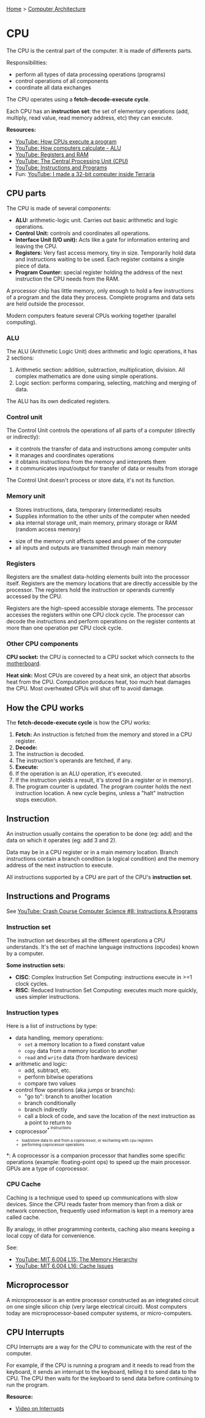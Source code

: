 [Home](../../README.md) > [Computer Architecture](./README.md)

# CPU

The CPU is the central part of the computer. It is made of differents parts.

Responsibilities:
- perform all types of data processing operations (programs)
- control operations of all components
- coordinate all data exchanges

The CPU operates using a **fetch-decode-execute cycle**.

Each CPU has an **instruction set**: the set of elementary operations (add, multiply, read value, read memory address, etc) they can execute.

**Resources:**
- [YouTube: How CPUs execute a program](https://www.youtube.com/watch?v=XM4lGflQFvA)
- [YouTube: How computers calculate - ALU](https://youtu.be/1I5ZMmrOfnA)
- [YouTube: Registers and RAM](https://youtu.be/fpnE6UAfbtU)
- [YouTube: The Central Processing Unit (CPU)](https://youtu.be/FZGugFqdr60)
- [YouTube: Instructions and Programs](https://youtu.be/zltgXvg6r3k)
- Fun: [YouTube: I made a 32-bit computer inside Terraria](https://www.youtube.com/watch?v=zXPiqk0-zDY)


## CPU parts

The CPU is made of several components:
- **ALU:** arithmetic-logic unit. Carries out basic arithmetic and logic operations. 
- **Control Unit:** controls and coordinates all operations.
- **Interface Unit (I/O unit):** Acts like a gate for information entering and leaving the CPU.
- **Registers:** Very fast access memory, tiny in size. Temporarily hold data and instructions waiting to be used. Each register contains a single piece of data.
- **Program Counter:** special register holding the address of the next instruction the CPU needs from the RAM.

A processor chip has little memory, only enough to hold a few instructions of a program and the data they process. Complete programs and data sets are held outside the processor.

Modern computers feature several CPUs working together (parallel computing).


### ALU

The ALU (Arithmetic Logic Unit) does arithmetic and logic operations, it has 2 sections:
1. Arithmetic section: addition, subtraction, multiplication, division. All complex mathematics are done using simple operations.
1. Logic section: performs comparing, selecting, matching and merging of data.

The ALU has its own dedicated registers.


### Control unit

The Control Unit controls the operations of all parts of a computer (directly or indirectly):
- it controls the transfer of data and instructions among computer units
- it manages and coordinates operations
- it obtains instructions from the memory and interprets them
- it communicates input/output for transfer of data or results from storage

The Control Unit doesn't process or store data, it's not its function.


### Memory unit

- Stores instructions, data, temporary (intermediate) results
- Supplies information to the other units of the computer when needed
- aka internal storage unit, main memory, primary storage or RAM (random access memory)
* size of the memory unit affects speed and power of the computer
* all inputs and outputs are transmitted through main memory


### Registers

Registers are the smallest data-holding elements built into the processor itself. Registers are the memory locations that are directly accessible by the processor. The registers hold the instruction or operands currently accessed by the CPU.

Registers are the high-speed accessible storage elements. The processor accesses the registers within one CPU clock cycle. The processor can decode the instructions and perform operations on the register contents at more than one operation per CPU clock cycle.


### Other CPU components

**CPU socket:** the CPU is connected to a CPU socket which connects to the [motherboard](./motherboard.md).

**Heat sink:** Most CPUs are covered by a heat sink, an object that absorbs heat from the CPU. Computation produces heat, too much heat damages the CPU. Most overheated CPUs will shut off to avoid damage.


## How the CPU works

The **fetch-decode-execute cycle** is how the CPU works:
1. **Fetch:** An instruction is fetched from the memory and stored in a CPU register.
1. **Decode:**
  1. The instruction is decoded.
  1. The instruction's operands are fetched, if any.
1. **Execute:**
  1. If the operation is an ALU operation, it's executed.
  1. If the instruction yields a result, it's stored (in a register or in memory).
  1. The program counter is updated. The program counter holds the next instruction location. A new cycle begins, unless a "halt" instruction stops execution.


## Instruction

An instruction usually contains the operation to be done (eg: add) and the data on which it operates (eg: add 3 and 2).

Data may be in a CPU register or in a main memory location. Branch instructions contain a branch condition (a logical condition) and the memory address of the next instruction to execute.

All instructions supported by a CPU are part of the CPU's **instruction set**.


## Instructions and Programs

See [YouTube: Crash Course Computer Science #8: Instructions & Programs](https://youtu.be/zltgXvg6r3k)


### Instruction set

The instruction set describes all the different operations a CPU understands. It's the set of machine language instructions (opcodes) known by a computer.

**Some instruction sets:** 
- **CISC**: Complex Instruction Set Computing: instructions execute in >=1 clock cycles.
- **RISC**: Reduced Instruction Set Computing: executes much more quickly, uses simpler instructions.


### Instruction types

Here is a list of instructions by type:

* data handling, memory operations:
  * `set` a memory location to a fixed constant value
  * `copy` data from a memory location to another
  * `read` and `write` data (from hardware devices)
* arithmetic and logic:
  * add, subtract, etc.
  * perform bitwise operations
  * compare two values
* control flow operations (aka jumps or branchs):
  * "go to": branch to another location
  * branch conditionally
  * branch indirectly
  * call a block of code, and save the location of the next instruction as a point to return to
* coprocessor<sup>\*<sup> instructions
  * load/store data to and from a coprocessor, or exchaning with cpu registers
  * performing coprocessor operations


\*: A coprocessor is a companion processor that handles some specific operations (example: floating-point ops) to speed up the main processor. GPUs are a type of coprocessor.


### CPU Cache

Caching is a technique used to speed up communications with slow devices. Since the CPU reads faster from memory than from a disk or network connection, frequently used information is kept in a memory area called cache.

By analogy, in other programming contexts, caching also means keeping a local copy of data for convenience.

See:
- [YouTube: MIT 6.004 L15: The Memory Hierarchy](https://www.youtube.com/watch?v=vjYF_fAZI5E&list=PLrRW1w6CGAcXbMtDFj205vALOGmiRc82-&index=24)
- [YouTube: MIT 6.004 L16: Cache Issues](https://www.youtube.com/watch?v=ajgC3-pyGlk&index=25&list=PLrRW1w6CGAcXbMtDFj205vALOGmiRc82-)


## Microprocessor
<!-- TODO: integrated circuit -->

A microprocessor is an entire processor constructed as an integrated circuit on one single silicon chip (very large electrical circuit). Most computers today are microprocessor-based computer systems, or micro-computers.

## CPU Interrupts

CPU Interrupts are a way for the CPU to communicate with the rest of the computer.

For example, if the CPU is running a program and it needs to read from the keyboard, it sends an interrupt to the keyboard, telling it to send data to the CPU. The CPU then waits for the keyboard to send data before continuing to run the program.

**Resource:**
- [Video on Interrupts](https://youtu.be/iKlAWIKEyuw)
